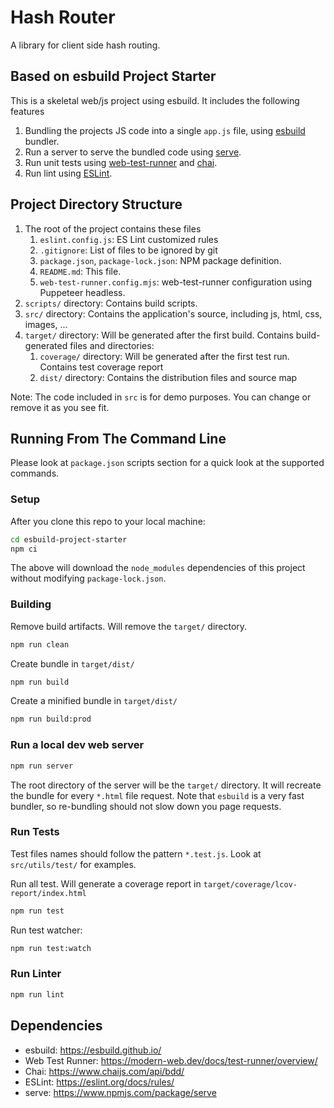 # Hash Router
A library for client side hash routing.


## Based on esbuild Project Starter
This is a skeletal web/js project using esbuild. It includes the following features

1. Bundling the projects JS code into a single `app.js` file, using [esbuild](https://esbuild.github.io/) bundler.
2. Run a server to serve the bundled code using [serve](https://www.npmjs.com/package/serve).
3. Run unit tests using [web-test-runner](https://modern-web.dev/docs/test-runner/overview/) and [chai](https://www.chaijs.com/api/bdd/).
4. Run lint using [ESLint](https://eslint.org/docs/rules/).

## Project Directory Structure

1. The root of the project contains these files
    1. `eslint.config.js`: ES Lint customized rules
    2. `.gitignore`: List of files to be ignored by git
    3. `package.json`, `package-lock.json`: NPM package definition.
    4. `README.md`: This file.
    5. `web-test-runner.config.mjs`: web-test-runner configuration using Puppeteer headless.
2. `scripts/` directory: Contains build scripts.
3. `src/` directory: Contains the application's source, including js, html, css, images, ...
4. `target/` directory: Will be generated after the first build. Contains build-generated files and directories:
    1. `coverage/` directory: Will be generated after the first test run. Contains test coverage report
    2. `dist/` directory: Contains the distribution files and source map


Note: The code included in `src` is for demo purposes. You can change or remove it as you see fit.

## Running From The Command Line

Please look at `package.json` scripts section for a quick look at the supported commands.

### Setup
After you clone this repo to your local machine:

```bash
cd esbuild-project-starter
npm ci
```

The above will download the `node_modules` dependencies of this project without modifying `package-lock.json`.

### Building

Remove build artifacts. Will remove the `target/` directory.
```bash
npm run clean
```

Create bundle in `target/dist/`
```bash
npm run build
```

Create a minified bundle in `target/dist/`
```bash
npm run build:prod
```

### Run a local dev web server
```bash
npm run server
```
The root directory of the server will be the `target/` directory. It will recreate the bundle for every `*.html` file request. Note that `esbuild` is a very fast bundler, so re-bundling should not slow down you page requests.

### Run Tests
Test files names should follow the pattern `*.test.js`. Look at `src/utils/test/` for examples.

Run all test. Will generate a coverage report in `target/coverage/lcov-report/index.html`
```bash
npm run test
```

Run test watcher:
```bash
npm run test:watch
```

### Run Linter
```bash
npm run lint
```


## Dependencies
* esbuild: https://esbuild.github.io/
* Web Test Runner: https://modern-web.dev/docs/test-runner/overview/
* Chai: https://www.chaijs.com/api/bdd/
* ESLint: https://eslint.org/docs/rules/
* serve: https://www.npmjs.com/package/serve
